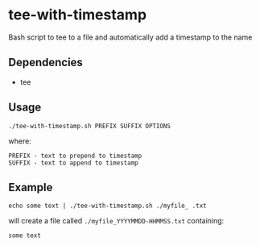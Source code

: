 # tee-with-timestamp

Bash script to tee to a file and automatically add a timestamp to the name

Dependencies
------------

- tee

Usage
-----

```
./tee-with-timestamp.sh PREFIX SUFFIX OPTIONS
```

where:

```
PREFIX - text to prepend to timestamp
SUFFIX - text to append to timestamp
```

Example
-------

```
echo some text | ./tee-with-timestamp.sh ./myfile_ .txt
```

will create a file called `./myfile_YYYYMMDD-HHMMSS.txt` containing:

```
some text
```
